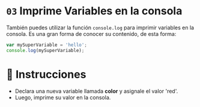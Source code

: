 # `03` Imprime Variables en la consola

También puedes utilizar la función `console.log` para imprimir variables en la consola. Es una gran forma de conocer su contenido, de esta forma:

```js
var mySuperVariable = 'hello';
console.log(mySuperVariable);
```

# :pencil: Instrucciones

* Declara una nueva variable llamada **color** y asignale el valor 'red'.
* Luego, imprime su valor en la consola.